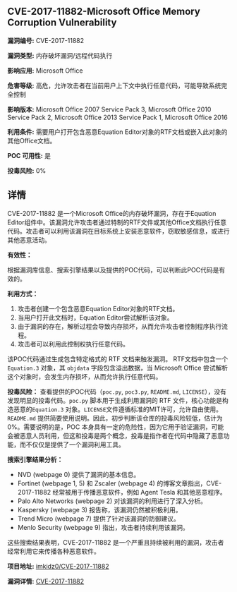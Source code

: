 ## CVE-2017-11882-Microsoft Office Memory Corruption Vulnerability

**漏洞编号:** CVE-2017-11882

**漏洞类型:** 内存破坏漏洞/远程代码执行

**影响应用:** Microsoft Office

**危害等级:** 高危，允许攻击者在当前用户上下文中执行任意代码，可能导致系统完全控制

**影响版本:** Microsoft Office 2007 Service Pack 3, Microsoft Office 2010 Service Pack 2, Microsoft Office 2013 Service Pack 1, Microsoft Office 2016

**利用条件:** 需要用户打开包含恶意Equation Editor对象的RTF文档或嵌入此对象的其他Office文档。

**POC 可用性:** 是

**投毒风险:** 0%

## 详情

CVE-2017-11882 是一个Microsoft Office的内存破坏漏洞，存在于Equation Editor组件中。该漏洞允许攻击者通过特制的RTF文件或其他Office文档执行任意代码。攻击者可以利用该漏洞在目标系统上安装恶意软件，窃取敏感信息，或进行其他恶意活动。

**有效性：**

根据漏洞库信息、搜索引擎结果以及提供的POC代码，可以判断此POC代码是有效的。

**利用方式：**

1.  攻击者创建一个包含恶意Equation Editor对象的RTF文档。
2.  当用户打开此文档时，Equation Editor尝试解析该对象。
3.  由于漏洞的存在，解析过程会导致内存损坏，从而允许攻击者控制程序执行流程。
4.  攻击者可以利用此控制权执行任意代码。

该POC代码通过生成包含特定格式的 RTF 文档来触发漏洞。 RTF文档中包含一个 `Equation.3` 对象，其 `objdata` 字段包含溢出数据，当 Microsoft Office 尝试解析这个对象时，会发生内存损坏，从而允许执行任意代码。

**投毒风险：**
查看提供的POC代码（`poc.py`, `poc3.py`, `README.md`, `LICENSE`），没有发现明显的投毒代码。`poc.py` 脚本用于生成利用漏洞的 RTF 文件，核心功能是构造恶意的`Equation.3` 对象。`LICENSE`文件遵循标准的MIT许可，允许自由使用。`README.md` 提供简要使用说明。因此，初步判断该仓库的投毒风险较低，估计为0%。需要说明的是，POC 本身具有一定的危险性，因为它用于验证漏洞，可能会被恶意人员利用，但这和投毒是两个概念，投毒是指作者在代码中隐藏了恶意功能，而不仅仅是提供了一个漏洞利用工具。

**搜索引擎结果分析：**

*   NVD (webpage 0) 提供了漏洞的基本信息。
*   Fortinet (webpage 1, 5) 和 Zscaler (webpage 4) 的博客文章指出，CVE-2017-11882 经常被用于传播恶意软件，例如 Agent Tesla 和其他恶意程序。
*   Palo Alto Networks (webpage 2) 对该漏洞的利用进行了深入分析。
*   Kaspersky (webpage 3) 报告称，该漏洞仍然被积极利用。
*   Trend Micro (webpage 7) 提供了针对该漏洞的防御建议。
*   Menlo Security (webpage 9) 指出，攻击者持续利用该漏洞。

这些搜索结果表明，CVE-2017-11882 是一个严重且持续被利用的漏洞，攻击者经常利用它来传播各种恶意软件。

**项目地址:** [imkidz0/CVE-2017-11882](https://github.com/imkidz0/CVE-2017-11882)

**漏洞详情:** [CVE-2017-11882](https://nvd.nist.gov/vuln/detail/CVE-2017-11882)